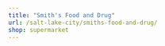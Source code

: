 ```yaml
---
title: "Smith's Food and Drug"
url: /salt-lake-city/smiths-food-and-drug/
shop: supermarket
---
```

